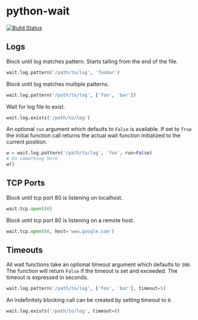 python-wait
===========

[![Build Status](https://travis-ci.org/shawnsi/python-wait.png)](https://travis-ci.org/shawnsi/python-wait)

Logs
----

Block until log matches pattern.  Starts tailing from the end of the file.

```python
wait.log.pattern('/path/to/log', 'foobar')
```

Block until log matches multiple patterns.

```python
wait.log.pattern('/path/to/log', ['foo', 'bar'])
```

Wait for log file to exist.

```python
wait.log.exists('/path/to/log')
```

An optional `run` argument which defaults to `False` is available.  If set to
`True` the initial function call returns the actual wait function initialized
to the current position.

```python
w = wait.log.pattern('/path/to/log', 'foo', run=False)
# Do something here
w()
```

TCP Ports
---------

Block until tcp port 80 is listening on localhost.

```python
wait.tcp.open(80)
```

Block until tcp port 80 is listening on a remote host.

```python
wait.tcp.open(80, host='www.google.com')
```

Timeouts
--------

All wait functions take an optional timeout argument which defaults to `300`.
The function will return `False` if the timeout is set and exceeded.  The
timeout is expressed in seconds.

```python
wait.log.pattern('/path/to/log', ['foo', 'bar'], timeout=5)
```

An indefinitely blocking call can be created by setting timeout to `0`.

```python
wait.log.exists('/path/to/log', timeout=0)
```
